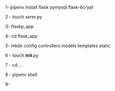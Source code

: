 1- pipenv install flask pymysql flask-bcrypt

2 - touch serer.py

3- flaskp_app 

4- cd flask_app 

5- mkdir config controllers models templates static 

6 - touch __init__.py 

7 - cd .. 

8 - pipenv shell 

9- 

